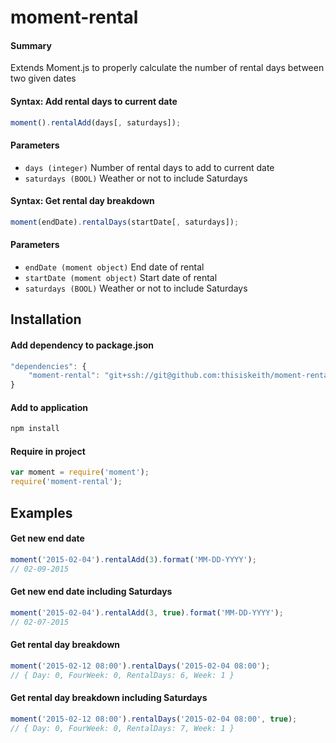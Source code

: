 # moment-rental

#### Summary
Extends Moment.js to properly calculate the number of rental days between two given dates


#### Syntax: Add rental days to current date
```js
moment().rentalAdd(days[, saturdays]);
```
#### Parameters
- `days (integer)` Number of rental days to add to current date
- `saturdays (BOOL)` Weather or not to include Saturdays


#### Syntax: Get rental day breakdown
```js
moment(endDate).rentalDays(startDate[, saturdays]);
```
#### Parameters
- `endDate (moment object)` End date of rental
- `startDate (moment object)` Start date of rental
- `saturdays (BOOL)` Weather or not to include Saturdays


## Installation

#### Add dependency to package.json
```js
"dependencies": {
    "moment-rental": "git+ssh://git@github.com:thisiskeith/moment-rental.git"
}
```
#### Add to application
```js
npm install
```
#### Require in project
```js
var moment = require('moment');
require('moment-rental');
```

## Examples

#### Get new end date
```js
moment('2015-02-04').rentalAdd(3).format('MM-DD-YYYY');
// 02-09-2015
```
#### Get new end date including Saturdays
```js
moment('2015-02-04').rentalAdd(3, true).format('MM-DD-YYYY');
// 02-07-2015
```
#### Get rental day breakdown
```js
moment('2015-02-12 08:00').rentalDays('2015-02-04 08:00');
// { Day: 0, FourWeek: 0, RentalDays: 6, Week: 1 }
```
#### Get rental day breakdown including Saturdays
```js
moment('2015-02-12 08:00').rentalDays('2015-02-04 08:00', true);
// { Day: 0, FourWeek: 0, RentalDays: 7, Week: 1 }
```

